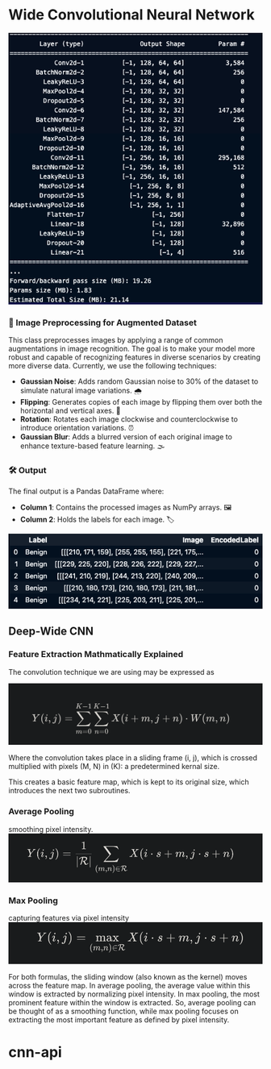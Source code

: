 
# Wide Convolutional Neural Network


![model_summary](imgs/model_summary.png)


### 📸 Image Preprocessing for Augmented Dataset

This class preprocesses images by applying a range of common augmentations in image recognition. The goal is to make your model more robust and capable of recognizing features in diverse scenarios by creating more diverse data. Currently, we use the following techniques:

- **Gaussian Noise**: Adds random Gaussian noise to 30% of the dataset to simulate natural image variations. 🌧️
- **Flipping**: Generates copies of each image by flipping them over both the horizontal and vertical axes. 🔄
- **Rotation**: Rotates each image clockwise and counterclockwise to introduce orientation variations. ⏰
- **Gaussian Blur**: Adds a blurred version of each original image to enhance texture-based feature learning. 🌫️

### 🛠️ Output

The final output is a Pandas DataFrame where:

- **Column 1**: Contains the processed images as NumPy arrays. 🖼️
- **Column 2**: Holds the labels for each image. 🏷️

![df_example](imgs/dataframe.png)

## Deep-Wide CNN

### Feature Extraction Mathmatically Explained
The convolution technique we are using may be expressed as

![convo_example](imgs/convolution.png)

Where the convolution takes place in a sliding frame (i, j), which is crossed multiplied with pixels (M, N) in (K): a predetermined kernal size.

This creates a basic feature map, which is kept to its original size, which introduces the next two subroutines.

### Average Pooling
smoothing pixel intensity.
![avg_pooling](imgs/pooling.png)

### Max Pooling
capturing features via pixel intensity
![max_pooling](imgs/max_pooling.png)


For both formulas, the sliding window (also known as the kernel) moves across the feature map. In average pooling, the average value within this window is extracted by normalizing pixel intensity. In max pooling, the most prominent feature within the window is extracted. 
So, average pooling can be thought of as a smoothing function, while max pooling focuses on extracting the most important feature as defined by pixel intensity.
# cnn-api
